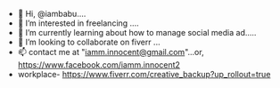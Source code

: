 - 👋 Hi, @iambabu....
- 👀 I’m interested in freelancing ....
- 🌱 I’m currently learning about how to manage social media ad.....
- 💞️ I’m looking to collaborate on fiverr ...
- 📫 contact me at "iamm.innocent@gmail.com"...or, https://www.facebook.com/iamm.innocent2
-    workplace- https://www.fiverr.com/creative_backup?up_rollout=true

<!---
iambabu/iambabu is a ✨ special ✨ repository because its `README.md` (this file) appears on your GitHub profile.
You can click the Preview link to take a look at your changes.
--->
